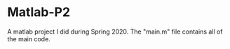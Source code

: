# Matlab-P2
A matlab project I did during Spring 2020.
The "main.m" file contains all of the main code.
